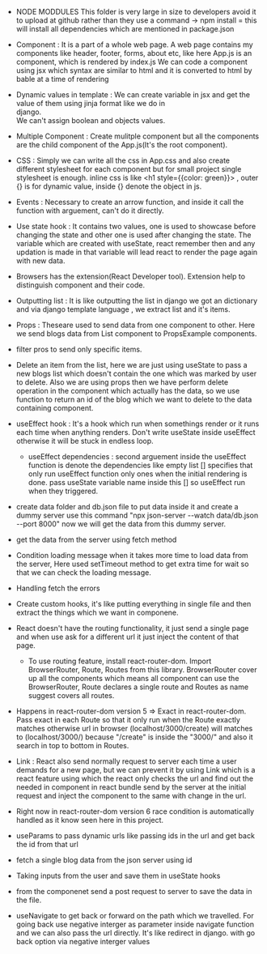 - NODE MODDULES 
    This folder is very large in size to developers avoid it to upload at github rather than they use a command -> 
    npm install = this will install all dependencies which are mentioned in package.json

- Component : It is a part of a whole web page. A web page contains my components like header, footer, forms, about etc,
    like here App.js is an component, which is rendered by index.js
    We can code a component using jsx which syntax are similar to html and it is converted to html by bable at a time of rendering

- Dynamic values in template : We can create variable in jsx and get the value of them using jinja format like we do in   
    django.   
    We can't assign boolean and objects values.

- Multiple Component : Create mulitple component but all the components are the child component of the App.js(It's the root 
    component).

- CSS : Simply we can write all the css in App.css and also create different stylesheet for each component but for small
    project single stylesheet is enough.
    inline css is like <h1 style={{color: green}}></h1> , outer {} is for dynamic value, inside {} denote the object in js.

- Events : Necessary to create an arrow function, and inside it call the function with arguement, can't do it directly.

- Use state hook : It contains two values, one is used to showcase before changing the state and other one is used after 
    changing the state. The variable which are created with useState, react remember then and any updation is made in that 
    variable will lead react to render the page again with new data.

- Browsers has the extension(React Developer tool). Extension help to distinguish component and their code.

- Outputting list : It is like outputting the list in django we got an dictionary and via django template language , we 
    extract list and it's items.

- Props : Theseare used to send data from one component to other. Here we send blogs data from List component to 
    PropsExample components.

- filter pros to send only specific items.

- Delete an item from the list, here we are just using useState to pass a new blogs list which doesn't contain the one
    which was marked by user to delete. Also we are using props then we have perform delete operation in the component
    which actually has the data, so we use function to return an id of the blog which we want to delete to the data
    containing component.

- useEffect hook : It's a hook which run when somethings render or it runs each time when anything renders. Don't write
    useState inside useEffect otherwise it will be stuck in endless loop.
    - useEffect dependencies : second arguement inside the useEffect function is denote the dependencies like empty list []
        specifies that only run useEffect function only ones when the initial rendering is done.
        pass useState variable name inside this [] so useEffect run when they triggered.

- create data folder and db.json file to put data inside it and create a dummy server use this command "npx json-server
    --watch data/db.json --port 8000" now we will get the data from this dummy server.

- get the data from the server using fetch method
- Condition loading message when it takes more time to load data from the server, Here used setTimeout method to get extra time
    for wait so that we can check the loading message.

- Handling fetch the errors 

- Create custom hooks, it's like putting everything in single file and then extract the things which we want in componene.

- React doesn't have the routing functionality, it just send a single page and when use ask for a different url it just
    inject the content of that page.
    - To use routing feature, install react-router-dom. Import BrowserRouter, Route, Routes from this library. BrowserRouter
        cover up all the components which means all component can use the BrowserRouter, Route declares a single route and 
        Routes as name suggest covers all routes.

- Happens in react-router-dom version 5 => Exact in react-router-dom. Pass exact in each Route so that it only run when the 
    Route exactly matches otherwise url in 
    browser (localhost/3000/create) will matches to (localhost/3000/) because "/create" is inside the "3000/" and also it 
    search in top to bottom in Routes.

- Link : React also send normally request to server each time a user demands for a new page, but we can prevent it by using 
    Link which is a react feature using which the react only checks the url and find out the needed in component in react bundle send by the server at the initial request and inject the component to the same with change in the url.

- Right now in react-router-dom version 6 race condition is automatically handled as it know seen here in this project.

- useParams to pass dynamic urls like passing ids in the url and get back the id from that url

- fetch a single blog data from the json server using id

- Taking inputs from the user and save them in useState hooks
- from the componenet send a post request to server to save the data in the file.

- useNavigate to get back or forward on the path which we travelled. For going back use negative interger as
    parameter inside navigate function and we can also pass the url directly. It's like redirect in django. 
    with go back option via negative interger values